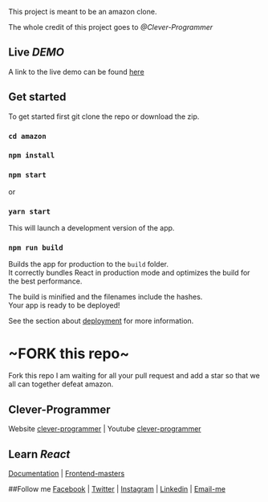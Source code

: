 This project is meant to be an amazon clone.

The whole credit of this project goes to _@Clever-Programmer_
## Live *DEMO*

A link to the live demo can be found [here](https://google.com)

## Get started

To get started first git clone the repo or download the zip.

### `cd amazon`
### `npm install`
### `npm start`
or
### `yarn start`

This will launch a development version of the app.
### `npm run build`


Builds the app for production to the `build` folder.<br />
It correctly bundles React in production mode and optimizes the build for the best performance.

The build is minified and the filenames include the hashes.<br />
Your app is ready to be deployed!

See the section about [deployment](https://facebook.github.io/create-react-app/docs/deployment) for more information.

# ~FORK this repo~

Fork this repo I am waiting for all your pull request and add a star so that we all can together defeat amazon.

## Clever-Programmer

Website [clever-programmer](https://www.celevrprogrammer.com) |
Youtube [clever-programmer](https://www.youtube.com)

## Learn _React_

[Documentation](https://react.com)
|
[Frontend-masters](https://ww.frontend-masters.com)

##Follow me
[Facebook](https://www.faceboook.com)
|
[Twitter](https://www.twitter.com)
|
[Instagram](https://www.instagram.com)
|
[Linkedin](https://www.linkedin.com)
|
[Email-me](mailto:talkingcat1003@gmail.com)